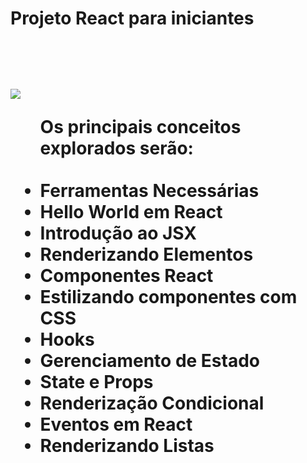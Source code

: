 <h1>Projeto React para iniciantes

<br><br><img src='https://camo.githubusercontent.com/5cdca6d5f193276fc48d33b560b2c591b0da48d1589f6953cba977f1e2376d15/68747470733a2f2f692e696d6775722e636f6d2f367741503236572e6a7067'>

<ul>Os principais conceitos explorados serão:<br><br>

<li>Ferramentas Necessárias
<li>Hello World em React
<li>Introdução ao JSX
<li>Renderizando Elementos
<li>Componentes React
<li>Estilizando componentes com CSS
<li>Hooks
<li>Gerenciamento de Estado
<li>State e Props
<li>Renderização Condicional
<li>Eventos em React
<li>Renderizando Listas